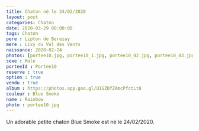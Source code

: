```yaml
---
title: Chaton né le 24/02/2020
layout: post
categories: Chaton
date: 2020-03-29 08:00:00
tags: Chaton
pere : Lipton de Berezay
mere : Lixy du Val des Vents
naissance: 2020-02-24
photos: [portee10.jpg, portee10_1.jpg, portee10_02.jpg, portee10_03.jpg, portee10_04.jpg]
sexe : Male
porteeId : Portee10
reserve : true
option : true
vendu : true
album : https://photos.app.goo.gl/Q1GZDfZAmcPfctLt8
couleur : Blue Smoke
name : Rainbow
photo : portee10.jpg
---
```


Un adorable petite chaton Blue Smoke est né le 24/02/2020.
